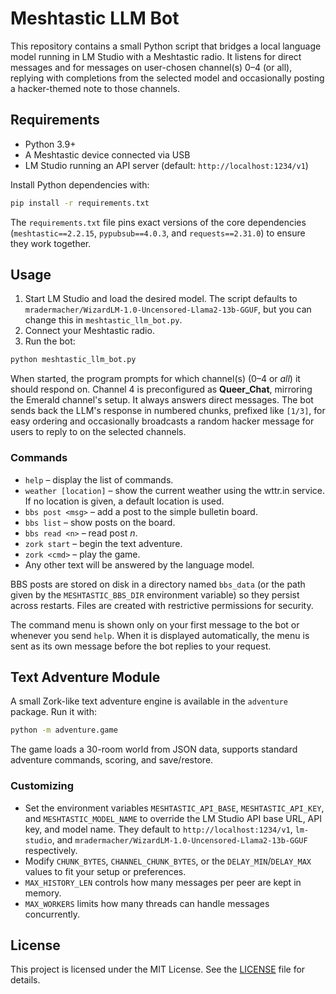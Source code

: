 # Meshtastic LLM Bot

This repository contains a small Python script that bridges a local language model running in LM Studio with a Meshtastic radio. It listens for direct messages and for messages on user-chosen channel(s) 0–4 (or all), replying with completions from the selected model and occasionally posting a hacker-themed note to those channels. 

## Requirements

- Python 3.9+
- A Meshtastic device connected via USB
- LM Studio running an API server (default: `http://localhost:1234/v1`)

Install Python dependencies with:

```bash
pip install -r requirements.txt
```

The `requirements.txt` file pins exact versions of the core dependencies
(`meshtastic==2.2.15`, `pypubsub==4.0.3`, and `requests==2.31.0`) to ensure
they work together.

## Usage

1. Start LM Studio and load the desired model. The script defaults to `mradermacher/WizardLM-1.0-Uncensored-Llama2-13b-GGUF`, but you can change this in `meshtastic_llm_bot.py`.
2. Connect your Meshtastic radio.
3. Run the bot:

```bash
python meshtastic_llm_bot.py
```

When started, the program prompts for which channel(s) (0–4 or *all*) it should respond on. Channel 4 is preconfigured as **Queer_Chat**, mirroring the Emerald channel's setup. It always answers direct messages. The bot sends back the LLM's response in numbered chunks, prefixed like `[1/3]`, for easy ordering and occasionally broadcasts a random hacker message for users to reply to on the selected channels.

### Commands

- `help` – display the list of commands.
- `weather [location]` – show the current weather using the wttr.in service. If no location is given, a default location is used.
- `bbs post <msg>` – add a post to the simple bulletin board.
- `bbs list` – show posts on the board.
- `bbs read <n>` – read post *n*.
- `zork start` – begin the text adventure.
- `zork <cmd>` – play the game.
- Any other text will be answered by the language model.

BBS posts are stored on disk in a directory named `bbs_data` (or the path given by the `MESHTASTIC_BBS_DIR` environment variable) so they persist across restarts. Files are created with restrictive permissions for security.

The command menu is shown only on your first message to the bot or whenever you send `help`.
When it is displayed automatically, the menu is sent as its own message before the bot replies to your request.

## Text Adventure Module

A small Zork-like text adventure engine is available in the `adventure` package. Run it with:

```bash
python -m adventure.game
```

The game loads a 30-room world from JSON data, supports standard adventure commands, scoring, and save/restore.

### Customizing

 - Set the environment variables `MESHTASTIC_API_BASE`, `MESHTASTIC_API_KEY`, and
   `MESHTASTIC_MODEL_NAME` to override the LM Studio API base URL, API key, and
   model name. They default to `http://localhost:1234/v1`, `lm-studio`, and
   `mradermacher/WizardLM-1.0-Uncensored-Llama2-13b-GGUF` respectively.
 - Modify `CHUNK_BYTES`, `CHANNEL_CHUNK_BYTES`, or the `DELAY_MIN`/`DELAY_MAX`
   values to fit your setup or preferences.
 - `MAX_HISTORY_LEN` controls how many messages per peer are kept in memory.
 - `MAX_WORKERS` limits how many threads can handle messages concurrently.

## License

This project is licensed under the MIT License. See the [LICENSE](LICENSE) file for details.
